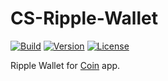 # CS-Ripple-Wallet

[![Build](https://github.com/CoinSpace/cs-ripple-wallet/actions/workflows/ci.yml/badge.svg)](https://github.com/CoinSpace/cs-ripple-wallet/actions/workflows/ci.yml)
[![Version](https://img.shields.io/github/v/tag/CoinSpace/cs-ripple-wallet?label=version)](https://github.com/CoinSpace/cs-ripple-wallet/releases)
[![License](https://img.shields.io/github/license/CoinSpace/cs-ripple-wallet?color=blue)](https://github.com/CoinSpace/cs-ripple-wallet/blob/master/LICENSE)

Ripple Wallet for [Coin](https://github.com/CoinSpace/CoinSpace) app.
